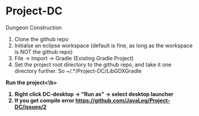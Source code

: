 # Project-DC
Dungeon Construction<p>

1. Clone the github repo<br>
2. Initialse an eclipse workspace (default is fine, as long as the workspace is NOT the github repo)<br>
3. File -> Import -> Gradle (Existing Gradle Project)<br>
4. Set the project root directory to the github repo, and take it one directory further. So ~/.\*/Project-DC/LibGDXGradle<p>
  
<b>Run the project<\b><p>
  1. Right click DC-desktop -> "Run as" -> select desktop launcher<br>
  2. If you get compile error https://github.com/JavaLeg/Project-DC/issues/2<br>
